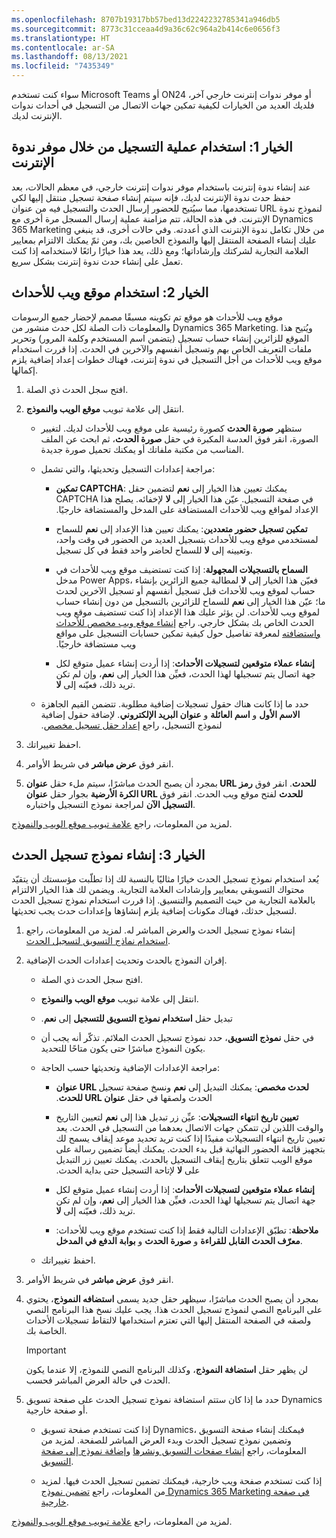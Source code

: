 ```yaml
---
ms.openlocfilehash: 8707b19317bb57bed13d2242232785341a946db5
ms.sourcegitcommit: 8773c31cceaa4d9a36c62c964a2b414c6e0656f3
ms.translationtype: HT
ms.contentlocale: ar-SA
ms.lasthandoff: 08/13/2021
ms.locfileid: "7435349"
---
```

سواء كنت تستخدم Microsoft Teams أو ON24 أو موفر ندوات إنترنت خارجي آخر، فلديك العديد من الخيارات لكيفية تمكين جهات الاتصال من التسجيل في أحداث ندوات الإنترنت لديك.

## <a name="option-1-use-the-registration-process-through-your-webinar-provider"></a>الخيار 1: استخدام عملية التسجيل من خلال موفر ندوة الإنترنت

عند إنشاء ندوة إنترنت باستخدام موفر ندوات إنترنت خارجي، في معظم الحالات، بعد حفظ حدث ندوة الإنترنت لديك، فإنه سيتم إنشاء صفحة تسجيل منتقل إليها لكي تستخدمها، مما سيُتيح للحضور إرسال الحدث والتسجيل فيه من عنوان URL لنموذج ندوة الإنترنت. في هذه الحالة، تتم مزامنة عملية إرسال المسجل مرة أخرى مع Dynamics 365 Marketing من خلال تكامل ندوة الإنترنت الذي أعددته. وفي حالات أخرى، قد ينبغي عليك إنشاء الصفحة المنتقل إليها والنموذج الخاصين بك، ومن ثمّ يمكنك الالتزام بمعايير العلامة التجارية لشركتك وإرشاداتها؛ ومع ذلك، يعد هذا خيارًا رائعًا لاستخدامه إذا كنت تعمل على إنشاء حدث ندوة إنترنت بشكل سريع. 

## <a name="option-2-use-the-event-website"></a>الخيار 2: استخدام موقع ويب للأحداث 

موقع ويب للأحداث هو موقع تم تكوينه مسبقًا مصمم لإحضار جميع الرسومات والمعلومات ذات الصلة لكل حدث منشور من Dynamics 365 Marketing. ويُتيح هذا الموقع للزائرين إنشاء حساب تسجيل (يتضمن اسم المستخدم وكلمة المرور) وتحرير ملفات التعريف الخاص بهم وتسجيل أنفسهم والآخرين في الحدث. إذا قررت استخدام موقع ويب للأحداث من أجل التسجيل في ندوة إنترنت، فهناك خطوات إعداد إضافية يلزم إكمالها.

1.  افتح سجل الحدث ذي الصلة.

1.  انتقل إلى علامة تبويب **موقع الويب والنموذج**.

    -   ستظهر **صورة الحدث** كصورة رئيسية على موقع ويب للأحداث لديك. لتغيير الصورة، انقر فوق العدسة المكبرة في حقل **صورة الحدث**، ثم ابحث عن الملف المناسب من مكتبة ملفاتك أو يمكنك تحميل صورة جديدة.

    -   مراجعة إعدادات التسجيل وتحديثها، والتي تشمل:

        -   **تمكين CAPTCHA**: يمكنك تعيين هذا الخيار إلى **نعم** لتضمين حقل CAPTCHA في صفحة التسجيل. عيّن هذا الخيار إلى **لا** لإخفائه. ‏‫يصلح هذا الإعداد لمواقع ويب للأحداث المستضافة على المدخل والمستضافة خارجيًا.‬

        -   **تمكين تسجيل حضور متعددين**: يمكنك تعيين هذا الإعداد إلى **نعم** للسماح لمستخدمي موقع ويب للأحداث بتسجيل العديد من الحضور في وقت واحد، وتعيينه إلى **لا** للسماح لحاضر واحد فقط في كل تسجيل.

        -   **السماح بالتسجيلات المجهولة‬**: إذا كنت تستضيف موقع ويب للأحداث في مدخل Power Apps، فعيّن هذا الخيار إلى **لا** لمطالبة جميع الزائرين بإنشاء حساب لموقع ويب للأحداث قبل تسجيل أنفسهم أو تسجيل الآخرين لحدث ما؛ عيّن هذا الخيار إلى **نعم** للسماح للزائرين بالتسجيل من دون إنشاء حساب لموقع ويب للأحداث. لن يؤثر عليك هذا الإعداد إذا كنت تستضيف موقع ويب الحدث الخاص بك بشكل خارجي. راجع [‬‏‫إنشاء موقع ويب مخصص للأحداث واستضافته‬‏‫](/dynamics365/marketing/developer/event-management-web-application?azure-portal=true) لمعرفة تفاصيل حول كيفية تمكين حسابات التسجيل على مواقع ويب مستضافة خارجيًا.‬

        -   **إنشاء عملاء متوقعين لتسجيلات الأحداث**: إذا أردت إنشاء عميل متوقع لكل جهة اتصال يتم تسجيلها لهذا الحدث، فعيِّن هذا الخيار إلى **نعم**، وإن لم تكن تريد ذلك، فعيّنه إلى **لا**.

    -   حدد ما إذا كانت هناك حقول تسجيلات إضافية مطلوبة. تتضمن القيم الجاهزة **الاسم الأول** و **اسم العائلة** و **‏‫عنوان البريد الإلكتروني**. لإضافة حقول إضافية لنموذج التسجيل، راجع [‏‫إعداد حقل تسجيل مخصص‬](/dynamics365/marketing/custom-registration-fields?azure-portal=true#set-up-a-custom-registration-field).

1.  احفظ تغييراتك.

1.  انقر فوق **عرض مباشر** في شريط الأوامر.

1.  بمجرد أن يصبح الحدث مباشرًا، سيتم ملء حقل **عنوان URL للحدث**. 
    انقر فوق **رمز الكرة الأرضية** بجوار حقل **عنوان URL للحدث** لفتح موقع ويب الحدث. انقر فوق **التسجيل الآن** لمراجعة نموذج التسجيل واختباره.

لمزيد من المعلومات، راجع [علامة تبويب موقع الويب والنموذج](/dynamics365/marketing/set-up-event?azure-portal=true#the-website-and-form-tab).

## <a name="option-3-build-an-event-registration-form"></a>الخيار 3: إنشاء نموذج تسجيل الحدث

يُعد استخدام نموذج تسجيل الحدث خيارًا مثاليًا بالنسبة لك إذا تطلّبت مؤسستك أن يتقيّد محتواك التسويقي بمعايير وإرشادات العلامة التجارية. ويضمن لك هذا الخيار الالتزام بالعلامة التجارية من حيث التصميم والتنسيق. إذا قررت استخدام نموذج تسجيل الحدث لتسجيل حدثك، فهناك مكونات إضافية يلزم إنشاؤها وإعدادات حدث يجب تحديثها.

1.  إنشاء نموذج تسجيل الحدث والعرض المباشر له. لمزيد من المعلومات، راجع [استخدام نماذج التسويق لتسجيل الحدث](/dynamics365/marketing/event-forms?azure-portal=true).

1.  إقران النموذج بالحدث وتحديث إعدادات الحدث الإضافية.

    -   افتح سجل الحدث ذي الصلة.

    -   انتقل إلى علامة تبويب **موقع الويب والنموذج**.

    -   ‏‫تبديل‬ حقل **‏‫استخدام نموذج التسويق للتسجيل** إلى **نعم**.

    -   في حقل **نموذج التسويق**، حدد نموذج تسجيل الحدث الملائم. تذكّر أنه يجب أن يكون النموذج مباشرًا حتى يكون متاحًا للتحديد.

    -   مراجعة الإعدادات الإضافية وتحديثها حسب الحاجة:

        -   **عنوان URL لحدث مخصص**: يمكنك التبديل إلى **نعم** ونسخ صفحة تسجيل الحدث ولصقها في حقل **‏‫عنوان URL للحدث**.

        -   **‏‫تعيين تاريخ انتهاء التسجيلات**: عيِّن زر تبديل هذا إلى **نعم** لتعيين التاريخ والوقت اللذين لن تتمكن جهات الاتصال بعدهما من التسجيل في الحدث. يعد تعيين تاريخ انتهاء التسجيلات مفيدًا إذا كنت تريد تحديد موعد إيقاف يسمح لك بتجهيز قائمة الحضور النهائية قبل بدء الحدث. 
            يمكنك أيضاً تضمين رسالة على موقع الويب تتعلق بتاريخ إيقاف التسجيل بالحدث. يمكنك تعيين زر التبديل على **لا** لإتاحة التسجيل حتى بداية الحدث.

        -   **إنشاء عملاء متوقعين لتسجيلات الأحداث**: إذا أردت إنشاء عميل متوقع لكل جهة اتصال يتم تسجيلها لهذا الحدث، فعيِّن هذا الخيار إلى **نعم**، وإن لم تكن تريد ذلك، فعيّنه إلى **لا**.

        -   **ملاحظة**: تطبّق الإعدادات التالية فقط إذا كنت تستخدم موقع ويب للأحداث‬: **معرّف الحدث القابل للقراءة‬** و **صورة الحدث** و **‏‫بوابة الدفع في المدخل‬**.

    -   احفظ تغييراتك.

1.  انقر فوق **عرض مباشر** في شريط الأوامر. 

1.  بمجرد أن يصبح الحدث مباشرًا، سيظهر حقل جديد يسمى **استضافه النموذج**، يحتوي على البرنامج النصي لنموذج تسجيل الحدث هذا. يجب عليك نسخ هذا البرنامج النصي ولصقه في الصفحة المنتقل إليها التي تعتزم استخدامها لالتقاط تسجيلات الأحداث الخاصة بك.

    > [!IMPORTANT]
    > لن يظهر حقل **استضافة النموذج**، وكذلك البرنامج النصي للنموذج، إلا عندما يكون الحدث في حالة العرض المباشر‬ فحسب.

1.  حدد ما إذا كان ستتم استضافة نموذج تسجيل الحدث على صفحة تسويق Dynamics أو صفحة خارجية. 

    -   إذا كنت تستخدم صفحة تسويق Dynamics، فيمكنك إنشاء صفحة التسويق وتضمين نموذج تسجيل الحدث وبدء العرض المباشر للصفحة. لمزيد من المعلومات، راجع [‬‏‫إنشاء صفحات التسويق ونشرها](/dynamics365/marketing/create-deploy-marketing-pages?azure-portal=true) و[إضافة نموذج إلى صفحة التسويق‬](/dynamics365/marketing/marketing-forms?azure-portal=true#add-a-form-to-a-marketing-page). 

    -   إذا كنت تستخدم صفحة ويب خارجية، فيمكنك تضمين تسجيل الحدث فيها. لمزيد من المعلومات، راجع [تضمين نموذج Dynamics 365 Marketing ‏‫في صفحة خارجية‬](/dynamics365/marketing/embed-forms?azure-portal=true#embed-a-dynamics-365-marketing-form-on-an-external-page). 

لمزيد من المعلومات، راجع [علامة تبويب موقع الويب والنموذج](/dynamics365/marketing/set-up-event?azure-portal=true#the-website-and-form-tab).   
